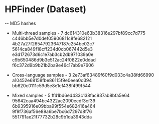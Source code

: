 # HPFinder (Dataset)

-- MD5 hashes

* Multi-thread samples - 7
dc614310e63b38316e297bf89cc7d775
c446bb5e7d0def05906811c8fe682121
4b27a27f26547923647187c254be02c7
5614ca849f18cff234d0cb067442d5e3
e3d172673d6c1e7ab3cb2db971039a0e
c9b650486d9b3e512ac24f0822e0ddad
f6c372d9b9b21b2ba9e46c17ab9e7606


* Cross-language samples - 3
2e73af63489f60f9d033c4a38fd66990
a10452e68158fbe86115f9e0eea0d394
bb620c0111c59d5e8e1ef438f499f544


 * Mixed samples - 5
ff41bd6ed433c138fac937ab8bfa5e64
95642caa494bc4322ac2090ecdf3cf39
6b9395916e09bba99f554e682416a464
9f9f736af56e89a6be7bc6d7297d8f76
551791ae21f77732b28c9b1da3943dda

